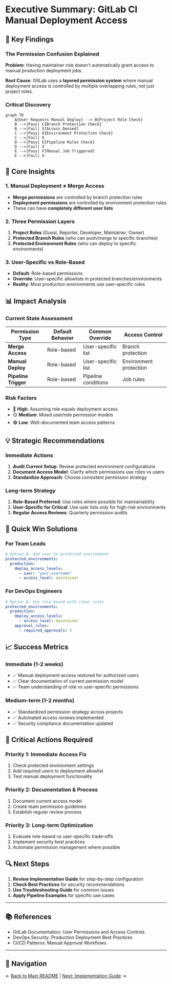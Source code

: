 # Executive Summary: GitLab CI Manual Deployment Access

## 🎯 Key Findings

### The Permission Confusion Explained

**Problem**: Having maintainer role doesn't automatically grant access to manual production deployment jobs.

**Root Cause**: GitLab uses a **layered permission system** where manual deployment access is controlled by multiple overlapping rules, not just project roles.

### Critical Discovery

```mermaid
graph TD
    A[User Requests Manual Deploy] --> B{Project Role Check}
    B -->|Pass| C{Branch Protection Check}
    B -->|Fail| X[Access Denied]
    C -->|Pass| D{Environment Protection Check}
    C -->|Fail| X
    D -->|Pass| E{Pipeline Rules Check}
    D -->|Fail| X
    E -->|Pass| F[Manual Job Triggered]
    E -->|Fail| X
```

## 🔑 Core Insights

### 1. Manual Deployment ≠ Merge Access
- **Merge permissions** are controlled by branch protection rules
- **Deployment permissions** are controlled by environment protection rules
- These can have **completely different user lists**

### 2. Three Permission Layers
1. **Project Roles** (Guest, Reporter, Developer, Maintainer, Owner)
2. **Protected Branch Rules** (who can push/merge to specific branches)
3. **Protected Environment Rules** (who can deploy to specific environments)

### 3. User-Specific vs Role-Based
- **Default**: Role-based permissions
- **Override**: User-specific allowlists in protected branches/environments
- **Reality**: Most production environments use user-specific rules

## 📊 Impact Analysis

### Current State Assessment
| Permission Type | Default Behavior | Common Override | Access Control |
|----------------|------------------|-----------------|----------------|
| **Merge Access** | Role-based | User-specific list | Branch protection |
| **Manual Deploy** | Role-based | User-specific list | Environment protection |
| **Pipeline Trigger** | Role-based | Pipeline conditions | Job rules |

### Risk Factors
- 🔴 **High**: Assuming role equals deployment access
- 🟡 **Medium**: Mixed user/role permission models
- 🟢 **Low**: Well-documented team access patterns

## 💡 Strategic Recommendations

### Immediate Actions
1. **Audit Current Setup**: Review protected environment configurations
2. **Document Access Model**: Clarify which permissions use roles vs users
3. **Standardize Approach**: Choose consistent permission strategy

### Long-term Strategy
1. **Role-Based Preferred**: Use roles where possible for maintainability
2. **User-Specific for Critical**: Use user lists only for high-risk environments
3. **Regular Access Reviews**: Quarterly permission audits

## 🎯 Quick Win Solutions

### For Team Leads
```yaml
# Option A: Add user to protected environment
protected_environments:
  production:
    deploy_access_levels:
      - user: "your-username"
      - access_level: maintainer
```

### For DevOps Engineers
```yaml
# Option B: Use role-based with clear rules
protected_environments:
  production:
    deploy_access_levels:
      - access_level: maintainer
    approval_rules:
      - required_approvals: 2
```

## 📈 Success Metrics

### Immediate (1-2 weeks)
- ✅ Manual deployment access restored for authorized users
- ✅ Clear documentation of current permission model
- ✅ Team understanding of role vs user-specific permissions

### Medium-term (1-2 months)
- ✅ Standardized permission strategy across projects
- ✅ Automated access reviews implemented
- ✅ Security compliance documentation updated

## 🚨 Critical Actions Required

### Priority 1: Immediate Access Fix
1. Check protected environment settings
2. Add required users to deployment allowlist
3. Test manual deployment functionality

### Priority 2: Documentation & Process
1. Document current access model
2. Create team permission guidelines
3. Establish regular review process

### Priority 3: Long-term Optimization
1. Evaluate role-based vs user-specific trade-offs
2. Implement security best practices
3. Automate permission management where possible

## 🔍 Next Steps

1. **Review Implementation Guide** for step-by-step configuration
2. **Check Best Practices** for security recommendations
3. **Use Troubleshooting Guide** for common issues
4. **Apply Pipeline Examples** for specific use cases

---

## 📚 References

- GitLab Documentation: User Permissions and Access Controls
- DevOps Security: Production Deployment Best Practices
- CI/CD Patterns: Manual Approval Workflows

---

## 🧭 Navigation

← [Back to Main README](./README.md) | [Next: Implementation Guide](./implementation-guide.md) →